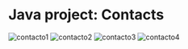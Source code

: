 # Java project: Contacts

![contacto1](https://github.com/jorratmf/javaProjectContacts/assets/83671274/737a63d7-f7ed-4221-a3a9-ad9181992998)
![contacto2](https://github.com/jorratmf/javaProjectContacts/assets/83671274/26bec64d-7f1d-4f3a-af99-1b06c6f065b4)
![contacto3](https://github.com/jorratmf/javaProjectContacts/assets/83671274/307bad83-196d-4c52-ba1f-8a847070a17e)
![contacto4](https://github.com/jorratmf/javaProjectContacts/assets/83671274/da22cc7b-c1b9-4ff6-8f8f-b71f899cf5bb)
